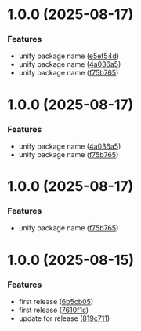 # 1.0.0 (2025-08-17)


### Features

* unify package name ([e5ef54d](https://github.com/DlgSHi/playwright_is_located/commit/e5ef54d1993aa1240c6743fdab657088c11ad1bb))
* unify package name ([4a036a5](https://github.com/DlgSHi/playwright_is_located/commit/4a036a55f1783b64db9755c8067a93f8c44c8c80))
* unify package name ([f75b765](https://github.com/DlgSHi/playwright_is_located/commit/f75b7659aadbb91796657b25a82071207306dd02))

# 1.0.0 (2025-08-17)


### Features

* unify package name ([4a036a5](https://github.com/DlgSHi/playwright_is_located/commit/4a036a55f1783b64db9755c8067a93f8c44c8c80))
* unify package name ([f75b765](https://github.com/DlgSHi/playwright_is_located/commit/f75b7659aadbb91796657b25a82071207306dd02))

# 1.0.0 (2025-08-17)


### Features

* unify package name ([f75b765](https://github.com/DlgSHi/playwright_is_located/commit/f75b7659aadbb91796657b25a82071207306dd02))

# 1.0.0 (2025-08-15)


### Features

* first release ([6b5cb05](https://github.com/DlgSHi/playwright_is_located/commit/6b5cb05e76490ff6434eca96664c64bb84541fd1))
* first release ([7610f1c](https://github.com/DlgSHi/playwright_is_located/commit/7610f1c65326d966b52c8c284dab02ba3243031d))
* update for release ([819c711](https://github.com/DlgSHi/playwright_is_located/commit/819c7118b52a03385e0960ccd21912e13acc0af6))
